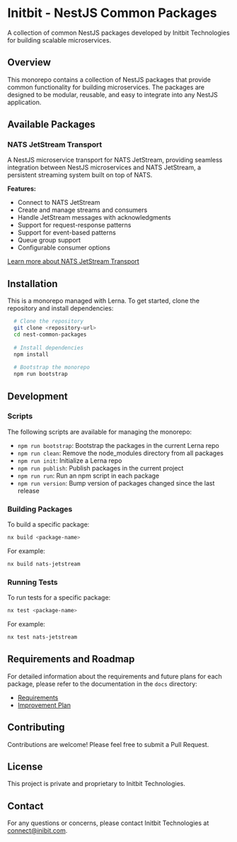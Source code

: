 # Initbit - NestJS Common Packages

A collection of common NestJS packages developed by Initbit Technologies for building scalable microservices.

## Overview

This monorepo contains a collection of NestJS packages that provide common functionality for building microservices. The packages are designed to be modular, reusable, and easy to integrate into any NestJS application.

## Available Packages

### NATS JetStream Transport

A NestJS microservice transport for NATS JetStream, providing seamless integration between NestJS microservices and NATS JetStream, a persistent streaming system built on top of NATS.

**Features:**
- Connect to NATS JetStream
- Create and manage streams and consumers
- Handle JetStream messages with acknowledgments
- Support for request-response patterns
- Support for event-based patterns
- Queue group support
- Configurable consumer options

[Learn more about NATS JetStream Transport](./packages/nats-jetstream/README.md)

## Installation

This is a monorepo managed with Lerna. To get started, clone the repository and install dependencies:

```bash
  # Clone the repository
  git clone <repository-url>
  cd nest-common-packages
  
  # Install dependencies
  npm install
  
  # Bootstrap the monorepo
  npm run bootstrap
```

## Development

### Scripts

The following scripts are available for managing the monorepo:

- `npm run bootstrap`: Bootstrap the packages in the current Lerna repo
- `npm run clean`: Remove the node_modules directory from all packages
- `npm run init`: Initialize a Lerna repo
- `npm run publish`: Publish packages in the current project
- `npm run run`: Run an npm script in each package
- `npm run version`: Bump version of packages changed since the last release

### Building Packages

To build a specific package:

```bash
nx build <package-name>
```

For example:

```bash
nx build nats-jetstream
```

### Running Tests

To run tests for a specific package:

```bash
nx test <package-name>
```

For example:

```bash
nx test nats-jetstream
```

## Requirements and Roadmap

For detailed information about the requirements and future plans for each package, please refer to the documentation in the `docs` directory:

- [Requirements](./docs/requirements.md)
- [Improvement Plan](./docs/plan.md)

## Contributing

Contributions are welcome! Please feel free to submit a Pull Request.

## License

This project is private and proprietary to Initbit Technologies.

## Contact

For any questions or concerns, please contact Initbit Technologies at connect@inibit.com.

